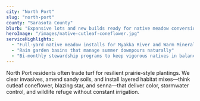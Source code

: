```yaml
---
city: "North Port"
slug: "north-port"
county: "Sarasota County"
blurb: "Expansive lots and new builds ready for native meadow conversions and low-water habitat."
heroImage: "/images/native-cutleaf-coneflower.jpg"
serviceHighlights:
  - "Full-yard native meadow installs for Myakka River and Warm Mineral Springs neighborhoods"
  - "Rain garden basins that manage summer downpours naturally"
  - "Bi-monthly stewardship programs to keep vigorous natives in balance"
---
```

North Port residents often trade turf for resilient prairie-style plantings. We clear invasives, amend sandy soils, and install layered habitat mixes—think cutleaf coneflower, blazing star, and senna—that deliver color, stormwater control, and wildlife refuge without constant irrigation.
